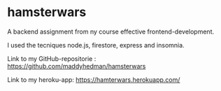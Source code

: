 # hamsterwars

A backend assignment from ny course effective frontend-development.

I used the tecniques node.js, firestore, express and insomnia.

Link to my GitHub-repositorie : https://github.com/maddyhedman/hamsterwars

Link to my heroku-app: https://hamterwars.herokuapp.com/

